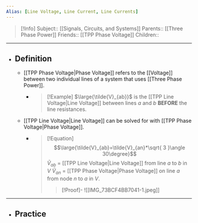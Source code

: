 ```yaml
---
Alias: [Line Voltage, Line Current, Line Currents]
---
```

> [!Info]
> Subject:: [[Signals, Circuits, and Systems]]
> Parents:: [[Three Phase Power]]
> Friends:: [[TPP Phase Voltage]]
> Children:: 
---
- ## Definition
	- [[TPP Phase Voltage|Phase Voltage]] refers to the [[Voltage]] between two individual lines of a system that uses [[Three Phase Power]].
		- > [!Example]
		  > $\large{\tilde{V}_{ab}}$ is the [[TPP Line Voltage|Line Voltage]] between lines $a$ and $b$ **BEFORE** the line resistances.
	- [[TPP Line Voltage|Line Voltage]] can be solved for with [[TPP Phase Voltage|Phase Voltage]].
		- > [!Equation]
		  > $$\large{\tilde{V}_{ab}=\tilde{V}_{an}*\sqrt{ 3 }\angle 30\degree}$$
		  > $\tilde{V}_{ab}$ = [[TPP Line Voltage|Line Voltage]] from line $a$ to $b$ in $V$
		  > $\tilde{V}_{an}$ = [[TPP Phase Voltage|Phase Voltage]] on line $a$ from node $n$ to $a$ in $V$.
		  > > [!Proof]-
		  > > ![[IMG_73BCF4BB7041-1.jpeg]]
---
- ## Practice